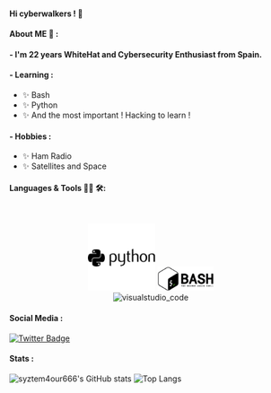 #### Hi cyberwalkers ! 👋

#### About ME 💬 :

#### - I'm 22 years WhiteHat and Cybersecurity Enthusiast from Spain.

#### - Learning :
- ✨ Bash
- ✨ Python
- ✨ And the most important ! Hacking to learn !

#### - Hobbies : 
- ✨ Ham Radio
- ✨ Satellites and Space

#### Languages & Tools 👨‍💻 🛠:
</br>

<p align="center">

<!-- For more icons please follow  https://github.com/MikeCodesDotNET/ColoredBadges -->
<img src="https://github.com/Xx-Ashutosh-xX/Xx-Ashutosh-xX/blob/master/assets/icons/python.png" alt="python" width="120" hight="50">
<img src="https://github.com/Xx-Ashutosh-xX/Xx-Ashutosh-xX/blob/master/assets/icons/bash.png" alt="bash" width="100" hight="50">
</br>
<img src="https://github.com/Xx-Ashutosh-xX/Xx-Ashutosh-xX/blob/master/assets/icons/visualstudio_code.png" alt="visualstudio_code" width="240" hight="50">

#### Social Media :
[![Twitter Badge](https://img.shields.io/badge/-@syztem4our666-1ca0f1?style=flat-square&labelColor=1ca0f1&logo=twitter&logoColor=white&link=https://twitter.com/syztem4our666)](https://twitter.com/syztem4our666)

#### Stats :
![syztem4our666's GitHub stats](https://github-readme-stats.vercel.app/api?username=syztem4our666&show_icons=true)
![Top Langs](https://github-readme-stats.vercel.app/api/top-langs/?username=syztem4our666&layout=compact)

